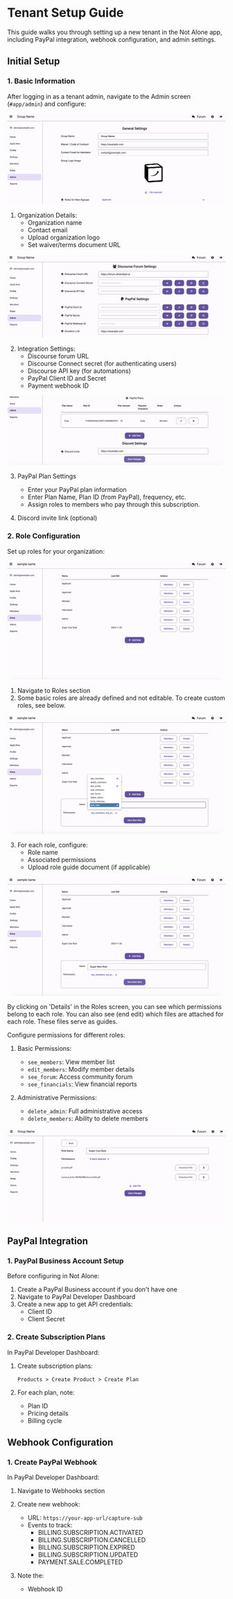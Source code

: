 # Tenant Setup Guide

This guide walks you through setting up a new tenant in the Not Alone app, including PayPal integration, webhook configuration, and admin settings.

## Initial Setup

### 1. Basic Information

After logging in as a tenant admin, navigate to the Admin screen (`#app/admin`) and configure:

![Admin screen overview showing main configuration options](images/admin_1.png)

1. Organization Details:
   - Organization name
   - Contact email
   - Upload organization logo
   - Set waiver/terms document URL

![PayPal integration settings showing API credentials and subscription configuration](images/admin_2.png)

2. Integration Settings:
   - Discourse forum URL
   - Discourse Connect secret (for authenticating users)
   - Discourse API key (for automations)
   - PayPal Client ID and Secret
   - Payment webhook ID

![Discourse forum integration settings including API keys and SSO configuration](images/admin_3.png)

3. PayPal Plan Settings
    - Enter your PayPal plan information
    - Enter Plan Name, Plan ID (from PayPal), frequency, etc.
    - Assign roles to members who pay through this subscription.

4. Discord invite link (optional)

### 2. Role Configuration

Set up roles for your organization:

![Roles overview screen](images/roles_0.png)

1. Navigate to Roles section
2. Some basic roles are already defined and not editable. To create custom roles, see below.

![Role creation and configuration](images/roles_1.png)

3. For each role, configure:
   - Role name
   - Associated permissions
   - Upload role guide document (if applicable)

![Role permissions and document management](images/roles_2.png)

By clicking on 'Details' in the Roles screen, you can see which permissions belong to each role.
You can also see (end edit) which files are attached for each role. These files serve as guides.

Configure permissions for different roles:

1. Basic Permissions:
   - `see_members`: View member list
   - `edit_members`: Modify member details
   - `see_forum`: Access community forum
   - `see_financials`: View financial reports

2. Administrative Permissions:
   - `delete_admin`: Full administrative access
   - `delete_members`: Ability to delete members


![Role detail](images/role_detail.png)

## PayPal Integration

### 1. PayPal Business Account Setup

Before configuring in Not Alone:

1. Create a PayPal Business account if you don't have one
2. Navigate to PayPal Developer Dashboard
3. Create a new app to get API credentials:
   - Client ID
   - Client Secret

### 2. Create Subscription Plans

In PayPal Developer Dashboard:

1. Create subscription plans:
   ```
   Products > Create Product > Create Plan
   ```

2. For each plan, note:
   - Plan ID
   - Pricing details
   - Billing cycle

## Webhook Configuration

### 1. Create PayPal Webhook

In PayPal Developer Dashboard:

1. Navigate to Webhooks section
2. Create new webhook:
   - URL: `https://your-app-url/capture-sub`
   - Events to track:
     - BILLING.SUBSCRIPTION.ACTIVATED
     - BILLING.SUBSCRIPTION.CANCELLED
     - BILLING.SUBSCRIPTION.EXPIRED
     - BILLING.SUBSCRIPTION.UPDATED
     - PAYMENT.SALE.COMPLETED

3. Note the:
   - Webhook ID
